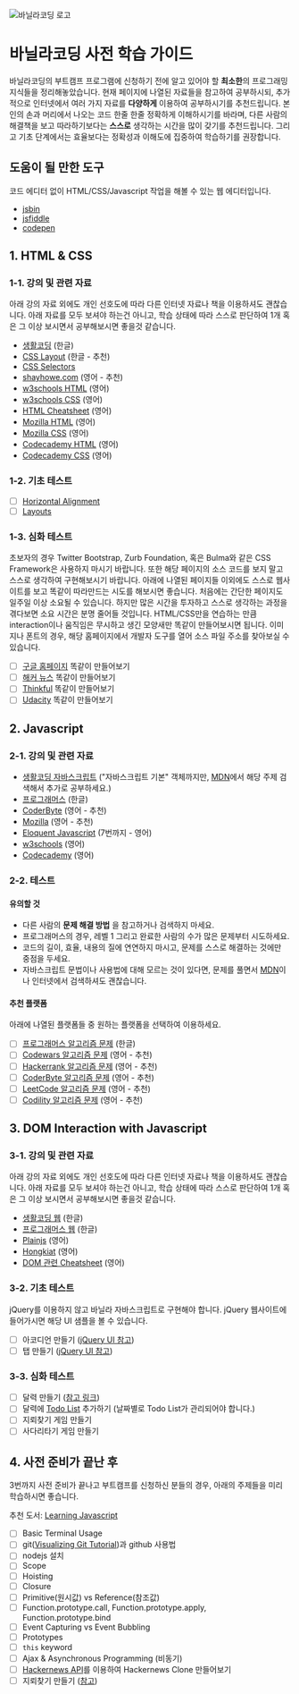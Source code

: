 ![바닐라코딩 로고](https://s3.ap-northeast-2.amazonaws.com/vanilla-videos/images/main_logo_360.png)

# 바닐라코딩 사전 학습 가이드

바닐라코딩의 부트캠프 프로그램에 신청하기 전에 알고 있어야 할 **최소한**의 프로그래밍 지식들을 정리해놓았습니다. 현재 페이지에 나열된 자료들을 참고하여 공부하시되, 추가적으로 인터넷에서 여러 가지 자료를 **다양하게** 이용하여 공부하시기를 추천드립니다. 본인의 손과 머리에서 나오는 코드 한줄 한줄 정확하게 이해하시기를 바라며, 다른 사람의 해결책을 보고 따라하기보다는 **스스로** 생각하는 시간을 많이 갖기를 추천드립니다. 그리고 기초 단계에서는 효율보다는 정확성과 이해도에 집중하여 학습하기를 권장합니다.

## 도움이 될 만한 도구

코드 에디터 없이 HTML/CSS/Javascript 작업을 해볼 수 있는 웹 에디터입니다.

* [jsbin](https://jsbin.com)
* [jsfiddle](https://jsfiddle.net)
* [codepen](https://codepen.io)

## 1. HTML & CSS

### 1-1. 강의 및 관련 자료

아래 강의 자료 외에도 개인 선호도에 따라 다른 인터넷 자료나 책을 이용하셔도 괜찮습니다. 아래 자료를 모두 보셔야 하는건 아니고, 학습 상태에 따라 스스로 판단하여 1개 혹은 그 이상 보시면서 공부해보시면 좋을것 같습니다.

* [생활코딩](https://www.opentutorials.org/course/3084) (한글)
* [CSS Layout](http://ko.learnlayout.com/toc.html) (한글 - 추천)
* [CSS Selectors](https://flukeout.github.io/)
* [shayhowe.com](https://learn.shayhowe.com/html-css/) (영어 - 추천)
* [w3schools HTML](https://www.w3schools.com/Html) (영어)
* [w3schools CSS](https://www.w3schools.com/Css/) (영어)
* [HTML Cheatsheet](https://digital.com/tools/html-cheatsheet/) (영어)
* [Mozilla HTML](https://developer.mozilla.org/en-US/docs/Learn/HTML/Introduction_to_HTML) (영어)
* [Mozilla CSS](https://developer.mozilla.org/en-US/docs/Learn/CSS/Introduction_to_CSS) (영어)
* [Codecademy HTML](https://www.codecademy.com/learn/learn-html) (영어)
* [Codecademy CSS](https://www.codecademy.com/learn/learn-css) (영어)

### 1-2. 기초 테스트

- [ ] [Horizontal Alignment](https://codepen.io/ken123777/pen/JBVRwY?editors=1100#0)
- [ ] [Layouts](https://codepen.io/ken123777/pen/VBNmKz?editors=1100#0)

### 1-3. 심화 테스트

초보자의 경우 Twitter Bootstrap, Zurb Foundation, 혹은 Bulma와 같은 CSS Framework은 사용하지 마시기 바랍니다. 또한 해당 페이지의 소스 코드를 보지 말고 스스로 생각하여 구현해보시기 바랍니다. 아래에 나열된 페이지들 이외에도 스스로 웹사이트를 보고 똑같이 따라만드는 시도를 해보시면 좋습니다. 처음에는 간단한 페이지도 일주일 이상 소요될 수 있습니다. 하지만 많은 시간을 투자하고 스스로 생각하는 과정을 겪다보면 소요 시간은 분명 줄어들 것입니다. HTML/CSS만을 연습하는 만큼 interaction이나 움직임은 무시하고 생긴 모양새만 똑같이 만들어보시면 됩니다. 이미지나 폰트의 경우, 해당 홈페이지에서 개발자 도구를 열어 소스 파일 주소를 찾아보실 수 있습니다.

- [ ] [구글 홈페이지](https://www.google.com) 똑같이 만들어보기
- [ ] [해커 뉴스](https://news.ycombinator.com/) 똑같이 만들어보기
- [ ] [Thinkful](https://www.thinkful.com/) 똑같이 만들어보기
- [ ] [Udacity](https://www.udacity.com/) 똑같이 만들어보기

## 2. Javascript

### 2-1. 강의 및 관련 자료

* [생활코딩 자바스크립트](https://www.opentutorials.org/course/743) ("자바스크립트 기본" 객체까지만, [MDN](https://developer.mozilla.org/ko/)에서 해당 주제 검색해서 추가로 공부하세요.)
* [프로그래머스](https://programmers.co.kr/learn/courses/3) (한글)
* [CoderByte](https://coderbyte.com/course/learn-javascript-in-one-week/) (영어 - 추천)
* [Mozilla](https://developer.mozilla.org/en-US/docs/Learn/Getting_started_with_the_web/JavaScript_basics) (영어 - 추천)
* [Eloquent Javascript](https://eloquentjavascript.net/) (7번까지 - 영어)
* [w3schools](https://www.w3schools.com/jS/default.asp) (영어)
* [Codecademy](https://www.codecademy.com/learn/introduction-to-javascript) (영어)

### 2-2. 테스트

#### 유의할 것

- 다른 사람의 **문제 해결 방법** 을 참고하거나 검색하지 마세요.
- 프로그래머스의 경우, 레벨 1 그리고 완료한 사람의 수가 많은 문제부터 시도하세요.
- 코드의 길이, 효율, 내용의 질에 연연하지 마시고, 문제를 스스로 해결하는 것에만 중점을 두세요.
- 자바스크립트 문법이나 사용법에 대해 모르는 것이 있다면, 문제를 풀면서 [MDN](https://developer.mozilla.org/ko/)이나 인터넷에서 검색하셔도 괜찮습니다.

#### 추천 플랫폼

아래에 나열된 플랫폼들 중 원하는 플랫폼을 선택하여 이용하세요.

- [ ] [프로그래머스 알고리즘 문제](https://programmers.co.kr/learn/challenges) (한글)
- [ ] [Codewars 알고리즘 문제](https://www.codewars.com/) (영어 - 추천)
- [ ] [Hackerrank 알고리즘 문제](https://www.hackerrank.com/) (영어 - 추천)
- [ ] [CoderByte 알고리즘 문제](https://coderbyte.com/challenges) (영어 - 추천)
- [ ] [LeetCode 알고리즘 문제](https://leetcode.com) (영어 - 추천)
- [ ] [Codility 알고리즘 문제](https://www.codility.com) (영어 - 추천)

## 3. DOM Interaction with Javascript

### 3-1. 강의 및 관련 자료

아래 강의 자료 외에도 개인 선호도에 따라 다른 인터넷 자료나 책을 이용하셔도 괜찮습니다. 아래 자료를 모두 보셔야 하는건 아니고, 학습 상태에 따라 스스로 판단하여 1개 혹은 그 이상 보시면서 공부해보시면 좋을것 같습니다.

* [생활코딩 웹](https://www.opentutorials.org/course/3085) (한글)
* [프로그래머스 웹](https://programmers.co.kr/learn/courses/10) (한글)
* [Plainjs](https://plainjs.com/javascript/manipulation/) (영어)
* [Hongkiat](https://www.hongkiat.com/blog/dom-manipulation-javascript-methods/) (영어)
* [DOM 관련 Cheatsheet](https://gist.github.com/thegitfather/9c9f1a927cd57df14a59c268f118ce86) (영어)

### 3-2. 기초 테스트

jQuery를 이용하지 않고 바닐라 자바스크립트로 구현해야 합니다. jQuery 웹사이트에 들어가시면 해당 UI 샘플을 볼 수 있습니다.

- [ ] 아코디언 만들기 ([jQuery UI 참고](https://jqueryui.com/accordion/))
- [ ] 탭 만들기 ([jQuery UI 참고](https://jqueryui.com/tabs/))

### 3-3. 심화 테스트

- [ ] 달력 만들기 ([참고 링크](https://github.com/vanilla-coding/prep-guide/blob/master/vanilla-calendar.gif))
- [ ] 달력에 [Todo List](http://todomvc.com/examples/vue/) 추가하기 (날짜별로 Todo List가 관리되어야 합니다.)
- [ ] 지뢰찾기 게임 만들기
- [ ] 사다리타기 게임 만들기

## 4. 사전 준비가 끝난 후

3번까지 사전 준비가 끝나고 부트캠프를 신청하신 분들의 경우, 아래의 주제들을 미리 학습하시면 좋습니다.

추천 도서: [Learning Javascript](https://book.naver.com/bookdb/book_detail.nhn?bid=12181869)

- [ ] Basic Terminal Usage
- [ ] git([Visualizing Git Tutorial](http://git-school.github.io/visualizing-git/))과 github 사용법
- [ ] nodejs 설치
- [ ] Scope
- [ ] Hoisting
- [ ] Closure
- [ ] Primitive(원시값) vs Reference(참조값)
- [ ] Function.prototype.call, Function.prototype.apply, Function.prototype.bind
- [ ] Event Capturing vs Event Bubbling
- [ ] Prototypes
- [ ] `this` keyword
- [ ] Ajax & Asynchronous Programming (비동기)
- [ ] [Hackernews API](https://github.com/HackerNews/API)를 이용하여 Hackernews Clone 만들어보기
- [ ] 지뢰찾기 만들기 ([참고](https://kizmo04.github.io/Minesweeper/))
